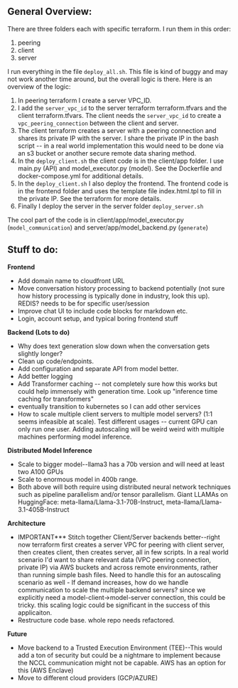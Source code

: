 ## General Overview: 
There are three folders each with specific terraform.  I run them in this order: 

1. peering
2. client
3. server

I run everything in the file ```deploy_all.sh```.  This file is kind of buggy and may not work another time around, but the overall logic is there. Here is an overview of the logic:

1. In peering terraform I create a server VPC_ID.  
2. I add the ```server_vpc_id``` to the server terraform terraform.tfvars and the client terraform.tfvars.  The client needs the ```server_vpc_id``` to create a ```vpc_peering_connection``` between the client and server. 
3. The client terraform creates a server with a peering connection and shares its private IP with the server. I share the private IP in the bash script -- in a real world implementation this would need to be done via an s3 bucket or another secure remote data sharing method.  
4. In the ```deploy_client.sh``` the client code is in the client/app folder.  I use main.py (API) and model_executor.py (model). See the Dockerfile and docker-compose.yml for additional details. 
5. In the ```deploy_client.sh``` I also deploy the frontend.  The frontend code is in the frontend folder and uses the template file index.html.tpl to fill in the private IP.  See the terraform for more details. 
6. Finally I deploy the server in the server folder ```deploy_server.sh```

The cool part of the code is in client/app/model_executor.py (```model_communication```) and server/app/model_backend.py (```generate```)


## Stuff to do: 

**Frontend**

- Add domain name to cloudfront URL
- Move conversation history processing to backend potentially (not sure how history processing is typically done in industry, look this up). REDIS? needs to be for specific user/session
- Improve chat UI to include code blocks for markdown etc. 
- Login, account setup, and typical boring frontend stuff

**Backend (Lots to do)**
- Why does text generation slow down when the conversation gets slightly longer?
- Clean up code/endpoints. 
- Add configuration and separate API from model better.
- Add better logging
- Add Transformer caching -- not completely sure how this works but could help immensely with generation time.  Look up "inference time caching for transformers"
- eventually transition to kubernetes so I can add other services 
-  How to scale multiple client servers to multiple model servers?  (1:1 seems infeasible at scale). Test different usages -- current GPU can only run one user.  Adding autoscaling will be weird weird with multiple machines performing model inference. 


**Distributed Model Inference**
- Scale to bigger model--llama3 has a 70b version and will need at least two A100 GPUs
- Scale to enormous model in 400b range. 
- Both above will both require using distributed neural network techniques such as  pipeline parallelism and/or tensor parallelism. Giant LLAMAs on HuggingFace: meta-llama/Llama-3.1-70B-Instruct, meta-llama/Llama-3.1-405B-Instruct


**Architecture**
- IMPORTANT*** Stitch together Client/Server backends better--right now terraform first creates a server VPC for peering with client server, then creates client, then creates server, all in few scripts.  In a real world scenario I'd want to share relevant data (VPC peering connection, private IP) via AWS buckets and across remote environments, rather than running simple bash files. Need to handle this for an autoscaling scenario as well - If demand increases, how do we handle communication to scale the multiple backend servers? since we explicitly need a model-client->model-server connection, this could be tricky. this scaling logic could be significant in the success of this applicaiton.  
- Restructure code base. whole repo needs refactored. 

**Future**
- Move backend to a Trusted Execution Environment (TEE)--This would add a ton of security but could be a nightmare to implement because the NCCL communication might not be capable.  AWS has an option for this (AWS Enclave) 
- Move to different cloud providers (GCP/AZURE)
